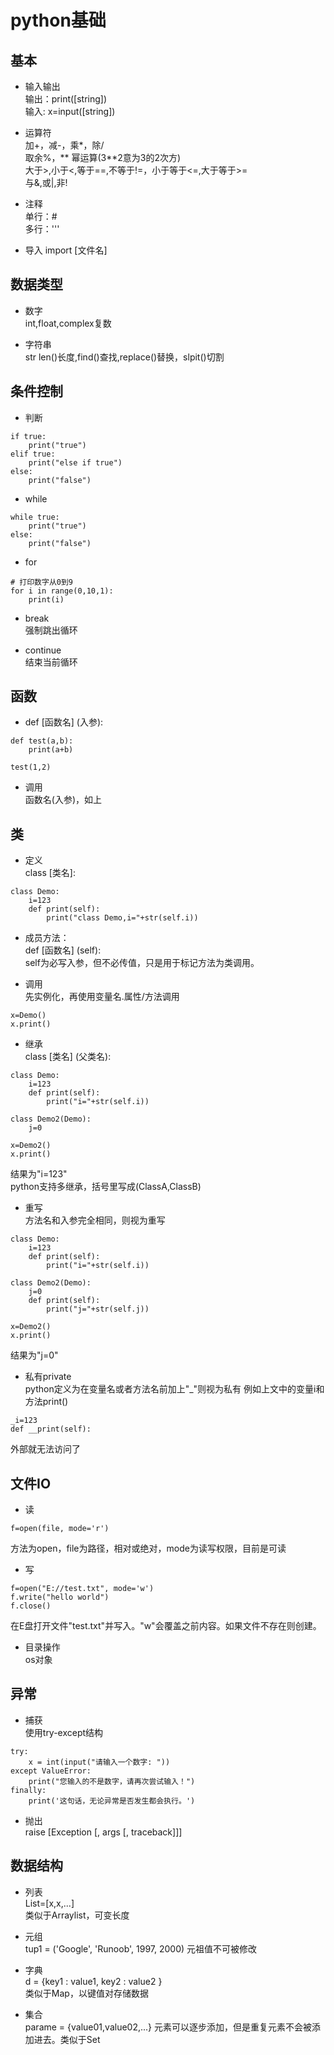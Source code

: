 # python基础

## 基本

+ 输入输出  
输出：print([string])  
输入: x=input([string])

+ 运算符  
加+，减-，乘*，除/  
取余%，** 幂运算(3**2意为3的2次方)  
大于>,小于<,等于==,不等于!=，小于等于<=,大于等于>=  
与&,或|,非!

+ 注释  
单行：#  
多行：''' 

+ 导入
import [文件名]

## 数据类型

+ 数字  
int,float,complex复数

+ 字符串  
str
len()长度,find()查找,replace()替换，slpit()切割

## 条件控制

+ 判断  
```
if true:
    print("true")
elif true:
    print("else if true")
else:
    print("false")
```

+ while  
```
while true:
    print("true")
else:
    print("false")
```

+ for  
```
# 打印数字从0到9
for i in range(0,10,1):
    print(i)
```
+ break  
强制跳出循环

+ continue  
结束当前循环

## 函数

+ def [函数名] (入参):   
```
def test(a,b):
    print(a+b)

test(1,2)
```

+ 调用  
函数名(入参)，如上

## 类
+ 定义  
class [类名]:

```
class Demo:
    i=123
    def print(self):
        print("class Demo,i="+str(self.i))

```

+ 成员方法：  
def [函数名] (self):  
self为必写入参，但不必传值，只是用于标记方法为类调用。

+ 调用  
先实例化，再使用变量名.属性/方法调用

```
x=Demo()
x.print()
```

+ 继承  
class [类名] (父类名):
```
class Demo:
    i=123
    def print(self):
        print("i="+str(self.i))

class Demo2(Demo):
    j=0

x=Demo2()
x.print()
```
结果为"i=123"  
python支持多继承，括号里写成(ClassA,ClassB)

+ 重写  
方法名和入参完全相同，则视为重写
```
class Demo:
    i=123
    def print(self):
        print("i="+str(self.i))

class Demo2(Demo):
    j=0
    def print(self):
        print("j="+str(self.j))

x=Demo2()
x.print()
```
结果为"j=0"

+ 私有private  
python定义为在变量名或者方法名前加上"_"则视为私有
例如上文中的变量i和方法print()  
```
_i=123
def __print(self):
```
外部就无法访问了

## 文件IO

+ 读  
```
f=open(file, mode='r')
```
方法为open，file为路径，相对或绝对，mode为读写权限，目前是可读

+ 写
```
f=open("E://test.txt", mode='w')
f.write("hello world")
f.close()
```
在E盘打开文件"test.txt"并写入。"w"会覆盖之前内容。如果文件不存在则创建。

+ 目录操作  
os对象

## 异常

+ 捕获  
使用try-except结构
```
try:
    x = int(input("请输入一个数字: "))
except ValueError:
    print("您输入的不是数字，请再次尝试输入！")
finally:
    print('这句话，无论异常是否发生都会执行。')
```

+ 抛出  
raise [Exception [, args [, traceback]]]

## 数据结构

+ 列表  
List=[x,x,...]  
类似于Arraylist，可变长度

+ 元组  
tup1 = ('Google', 'Runoob', 1997, 2000)
元祖值不可被修改

+ 字典  
d = {key1 : value1, key2 : value2 }  
类似于Map，以键值对存储数据

+ 集合  
parame = {value01,value02,...}
元素可以逐步添加，但是重复元素不会被添加进去。类似于Set